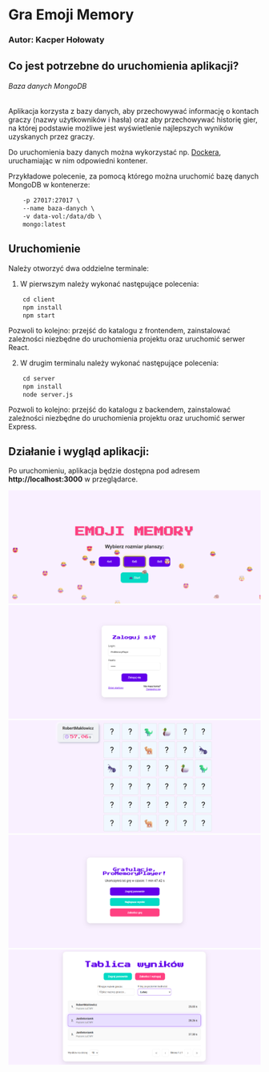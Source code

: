 # Gra Emoji Memory

### Autor: Kacper Hołowaty

## Co jest potrzebne do uruchomienia aplikacji?

###### Baza danych MongoDB

Aplikacja korzysta z bazy danych, aby przechowywać informację o kontach graczy (nazwy użytkowników i hasła) oraz aby przechowywać historię gier, na której podstawie możliwe jest wyświetlenie najlepszych wyników uzyskanych przez graczy.

Do uruchomienia bazy danych można wykorzystać np. [Dockera](https://www.docker.com), uruchamiając w nim odpowiedni kontener.

Przykładowe polecenie, za pomocą którego można uruchomić bazę danych MongoDB w kontenerze:

````docker run -d \
    -p 27017:27017 \
    --name baza-danych \
    -v data-vol:/data/db \
    mongo:latest
````

## Uruchomienie

Należy otworzyć dwa oddzielne terminale:

1. W pierwszym należy wykonać następujące polecenia:

```
    cd client
    npm install
    npm start
```

Pozwoli to kolejno: przejść do katalogu z frontendem, zainstalować zależności niezbędne do uruchomienia projektu oraz uruchomić serwer React.

2. W drugim terminalu należy wykonać następujące polecenia:

```
    cd server
    npm install
    node server.js
```

Pozwoli to kolejno: przejść do katalogu z backendem, zainstalować zależności niezbędne do uruchomienia projektu oraz uruchomić serwer Express.

## Działanie i wygląd aplikacji:

Po uruchomieniu, aplikacja będzie dostępna pod adresem **http://localhost:3000** w przeglądarce.

![Ekran startowy](preview/start_screen.png)
![Logowanie](preview/login.png)
![Gra](preview/game.png)
![Koniec gry](preview/the_end.png)
![Najlepsze wyniki](preview/scores.png)
